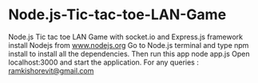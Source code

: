 # Node.js-Tic-tac-toe-LAN-Game
Node.js Tic tac toe LAN Game with socket.io and Express.js framework
install Nodejs from www.nodejs.org
Go to Node.js terminal and type npm install to install all the dependencies.
Then run this app 
node app.js
Open localhost:3000 and start the application.
For any queries : ramkishorevit@gmail.com
